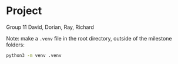 # Project

Group 11
David, Dorian, Ray, Richard

Note: make a `.venv` file in the root directory, outside of the milestone folders:
```bash
python3 -m venv .venv
```
